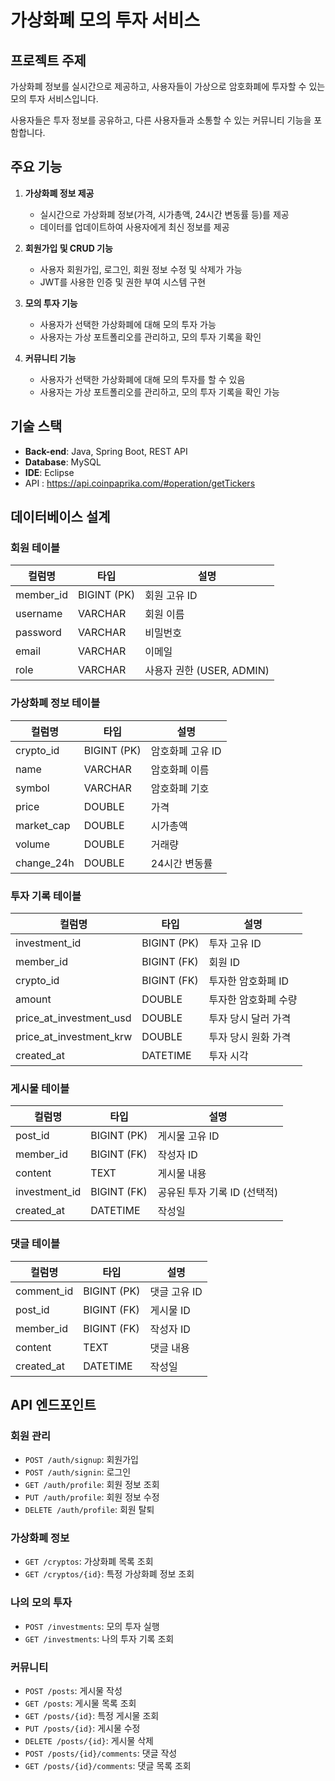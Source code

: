 # 가상화폐 모의 투자 서비스

## 프로젝트 주제
가상화폐 정보를 실시간으로 제공하고, 사용자들이 가상으로 암호화폐에 투자할 수 있는 모의 투자 서비스입니다.


사용자들은 투자 정보를 공유하고, 다른 사용자들과 소통할 수 있는 커뮤니티 기능을 포함합니다.

## 주요 기능

1. **가상화폐 정보 제공**
   - 실시간으로 가상화폐 정보(가격, 시가총액, 24시간 변동률 등)를 제공
   - 데이터를 업데이트하여 사용자에게 최신 정보를 제공

2. **회원가입 및 CRUD 기능**
   - 사용자 회원가입, 로그인, 회원 정보 수정 및 삭제가 가능
   - JWT를 사용한 인증 및 권한 부여 시스템 구현

3. **모의 투자 기능**
   - 사용자가 선택한 가상화폐에 대해 모의 투자 가능
   - 사용자는 가상 포트폴리오를 관리하고, 모의 투자 기록을 확인

4. **커뮤니티 기능**
   - 사용자가 선택한 가상화폐에 대해 모의 투자를 할 수 있음
   - 사용자는 가상 포트폴리오를 관리하고, 모의 투자 기록을 확인 가능

## 기술 스택
- **Back-end**: Java, Spring Boot, REST API
- **Database**: MySQL
- **IDE**: Eclipse
- API : https://api.coinpaprika.com/#operation/getTickers

## 데이터베이스 설계

### 회원 테이블
| 컬럼명         | 타입          | 설명                        |
| -------------- | ------------- | --------------------------- |
| member_id      | BIGINT (PK)   | 회원 고유 ID                |
| username       | VARCHAR       | 회원 이름                   |
| password       | VARCHAR       | 비밀번호                    |
| email          | VARCHAR       | 이메일                      |
| role           | VARCHAR       | 사용자 권한 (USER, ADMIN) |

### 가상화폐 정보 테이블
| 컬럼명          | 타입          | 설명                        |
| --------------- | ------------- | --------------------------- |
| crypto_id       | BIGINT (PK)   | 암호화폐 고유 ID            |
| name            | VARCHAR       | 암호화폐 이름               |
| symbol          | VARCHAR       | 암호화폐 기호               |
| price           | DOUBLE        | 가격                        |
| market_cap      | DOUBLE        | 시가총액                    |
| volume          | DOUBLE        | 거래량                      |
| change_24h      | DOUBLE        | 24시간 변동률               |

### 투자 기록 테이블
| 컬럼명                  | 타입          | 설명                        |
| ----------------------- | ------------- | --------------------------- |
| investment_id           | BIGINT (PK)   | 투자 고유 ID                |
| member_id               | BIGINT (FK)   | 회원 ID                     |
| crypto_id               | BIGINT (FK)   | 투자한 암호화폐 ID          |
| amount                  | DOUBLE        | 투자한 암호화폐 수량        |
| price_at_investment_usd  | DOUBLE        | 투자 당시 달러 가격         |
| price_at_investment_krw  | DOUBLE        | 투자 당시 원화 가격         |
| created_at              | DATETIME      | 투자 시각                   |

### 게시물 테이블
| 컬럼명         | 타입          | 설명                        |
| -------------- | ------------- | --------------------------- |
| post_id        | BIGINT (PK)   | 게시물 고유 ID              |
| member_id      | BIGINT (FK)   | 작성자 ID                   |
| content        | TEXT          | 게시물 내용                 |
| investment_id  | BIGINT (FK)   | 공유된 투자 기록 ID (선택적) |
| created_at     | DATETIME      | 작성일                      |

### 댓글 테이블
| 컬럼명         | 타입          | 설명                        |
| -------------- | ------------- | --------------------------- |
| comment_id     | BIGINT (PK)   | 댓글 고유 ID                |
| post_id        | BIGINT (FK)   | 게시물 ID                   |
| member_id      | BIGINT (FK)   | 작성자 ID                   |
| content        | TEXT          | 댓글 내용                   |
| created_at     | DATETIME      | 작성일                      |

## API 엔드포인트

### 회원 관리
- `POST /auth/signup`: 회원가입
- `POST /auth/signin`: 로그인
- `GET /auth/profile`: 회원 정보 조회
- `PUT /auth/profile`: 회원 정보 수정
- `DELETE /auth/profile`: 회원 탈퇴

### 가상화폐 정보
- `GET /cryptos`: 가상화폐 목록 조회
- `GET /cryptos/{id}`: 특정 가상화폐 정보 조회

### 나의 모의 투자
- `POST /investments`: 모의 투자 실행
- `GET /investments`: 나의 투자 기록 조회

### 커뮤니티
- `POST /posts`: 게시물 작성
- `GET /posts`: 게시물 목록 조회
- `GET /posts/{id}`: 특정 게시물 조회
- `PUT /posts/{id}`: 게시물 수정
- `DELETE /posts/{id}`: 게시물 삭제
- `POST /posts/{id}/comments`: 댓글 작성
- `GET /posts/{id}/comments`: 댓글 목록 조회
